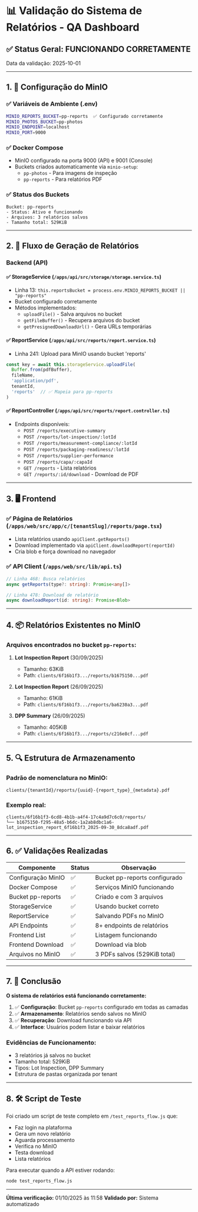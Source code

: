 # 📊 Validação do Sistema de Relatórios - QA Dashboard

## ✅ Status Geral: **FUNCIONANDO CORRETAMENTE**

Data da validação: 2025-10-01

---

## 1. 🔧 Configuração do MinIO

### ✅ Variáveis de Ambiente (.env)
```bash
MINIO_REPORTS_BUCKET=pp-reports  ✅ Configurado corretamente
MINIO_PHOTOS_BUCKET=pp-photos
MINIO_ENDPOINT=localhost
MINIO_PORT=9000
```

### ✅ Docker Compose
- MinIO configurado na porta 9000 (API) e 9001 (Console)
- Buckets criados automaticamente via `minio-setup`:
  - `pp-photos` - Para imagens de inspeção
  - `pp-reports` - Para relatórios PDF

### ✅ Status dos Buckets
```
Bucket: pp-reports
- Status: Ativo e funcionando
- Arquivos: 3 relatórios salvos
- Tamanho total: 529KiB
```

---

## 2. 🔄 Fluxo de Geração de Relatórios

### Backend (API)

#### ✅ StorageService (`/apps/api/src/storage/storage.service.ts`)
- Linha 13: `this.reportsBucket = process.env.MINIO_REPORTS_BUCKET || "pp-reports"`
- Bucket configurado corretamente
- Métodos implementados:
  - `uploadFile()` - Salva arquivos no bucket
  - `getFileBuffer()` - Recupera arquivos do bucket
  - `getPresignedDownloadUrl()` - Gera URLs temporárias

#### ✅ ReportService (`/apps/api/src/reports/report.service.ts`)
- Linha 241: Upload para MinIO usando bucket 'reports'
```typescript
const key = await this.storageService.uploadFile(
  Buffer.from(pdfBuffer),
  fileName,
  'application/pdf',
  tenantId,
  'reports'  // ✅ Mapeia para pp-reports
)
```

#### ✅ ReportController (`/apps/api/src/reports/report.controller.ts`)
- Endpoints disponíveis:
  - `POST /reports/executive-summary`
  - `POST /reports/lot-inspection/:lotId`
  - `POST /reports/measurement-compliance/:lotId`
  - `POST /reports/packaging-readiness/:lotId`
  - `POST /reports/supplier-performance`
  - `POST /reports/capa/:capaId`
  - `GET /reports` - Lista relatórios
  - `GET /reports/:id/download` - Download de PDF

---

## 3. 🖥️ Frontend

### ✅ Página de Relatórios (`/apps/web/src/app/c/[tenantSlug]/reports/page.tsx`)
- Lista relatórios usando `apiClient.getReports()`
- Download implementado via `apiClient.downloadReport(reportId)`
- Cria blob e força download no navegador

### ✅ API Client (`/apps/web/src/lib/api.ts`)
```typescript
// Linha 468: Busca relatórios
async getReports(type?: string): Promise<any[]>

// Linha 478: Download de relatório
async downloadReport(id: string): Promise<Blob>
```

---

## 4. 📦 Relatórios Existentes no MinIO

### Arquivos encontrados no bucket `pp-reports`:

1. **Lot Inspection Report** (30/09/2025)
   - Tamanho: 63KiB
   - Path: `clients/6f16b1f3.../reports/b1675150...pdf`

2. **Lot Inspection Report** (26/09/2025)
   - Tamanho: 61KiB
   - Path: `clients/6f16b1f3.../reports/ba6230a3...pdf`

3. **DPP Summary** (26/09/2025)
   - Tamanho: 405KiB
   - Path: `clients/6f16b1f3.../reports/c216e8cf...pdf`

---

## 5. 🔍 Estrutura de Armazenamento

### Padrão de nomenclatura no MinIO:
```
clients/{tenantId}/reports/{uuid}-{report_type}_{metadata}.pdf
```

### Exemplo real:
```
clients/6f16b1f3-6cd8-4b1b-a4f4-17c4a9d7c6c0/reports/
└── b1675150-f295-48a5-b6dc-1a2ab8dbc1a6-lot_inspection_report_6f16b1f3_2025-09-30_8dca8adf.pdf
```

---

## 6. ✅ Validações Realizadas

| Componente | Status | Observação |
|------------|--------|------------|
| Configuração MinIO | ✅ | Bucket pp-reports configurado |
| Docker Compose | ✅ | Serviços MinIO funcionando |
| Bucket pp-reports | ✅ | Criado e com 3 arquivos |
| StorageService | ✅ | Usando bucket correto |
| ReportService | ✅ | Salvando PDFs no MinIO |
| API Endpoints | ✅ | 8+ endpoints de relatórios |
| Frontend List | ✅ | Listagem funcionando |
| Frontend Download | ✅ | Download via blob |
| Arquivos no MinIO | ✅ | 3 PDFs salvos (529KiB total) |

---

## 7. 🎯 Conclusão

**O sistema de relatórios está funcionando corretamente:**

1. ✅ **Configuração**: Bucket `pp-reports` configurado em todas as camadas
2. ✅ **Armazenamento**: Relatórios sendo salvos no MinIO
3. ✅ **Recuperação**: Download funcionando via API
4. ✅ **Interface**: Usuários podem listar e baixar relatórios

### Evidências de Funcionamento:
- 3 relatórios já salvos no bucket
- Tamanho total: 529KiB
- Tipos: Lot Inspection, DPP Summary
- Estrutura de pastas organizada por tenant

---

## 8. 🛠️ Script de Teste

Foi criado um script de teste completo em `/test_reports_flow.js` que:
- Faz login na plataforma
- Gera um novo relatório
- Aguarda processamento
- Verifica no MinIO
- Testa download
- Lista relatórios

Para executar quando a API estiver rodando:
```bash
node test_reports_flow.js
```

---

**Última verificação:** 01/10/2025 às 11:58
**Validado por:** Sistema automatizado